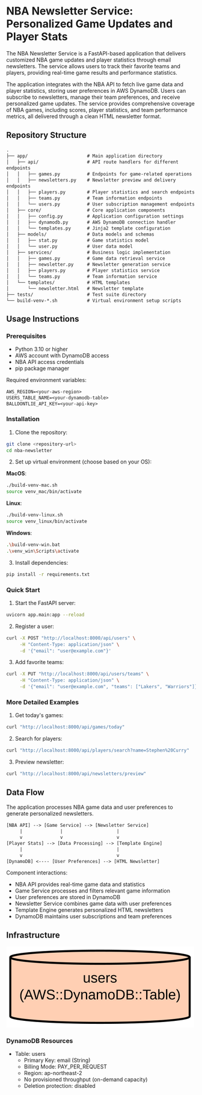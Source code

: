 # NBA Newsletter Service: Personalized Game Updates and Player Stats

The NBA Newsletter Service is a FastAPI-based application that delivers customized NBA game updates and player statistics through email newsletters. The service allows users to track their favorite teams and players, providing real-time game results and performance statistics.

The application integrates with the NBA API to fetch live game data and player statistics, storing user preferences in AWS DynamoDB. Users can subscribe to newsletters, manage their team preferences, and receive personalized game updates. The service provides comprehensive coverage of NBA games, including scores, player statistics, and team performance metrics, all delivered through a clean HTML newsletter format.

## Repository Structure
```
.
├── app/                      # Main application directory
│   ├── api/                  # API route handlers for different endpoints
│   │   ├── games.py          # Endpoints for game-related operations
│   │   ├── newsletters.py    # Newsletter preview and delivery endpoints
│   │   ├── players.py        # Player statistics and search endpoints
│   │   ├── teams.py          # Team information endpoints
│   │   └── users.py          # User subscription management endpoints
│   ├── core/                 # Core application components
│   │   ├── config.py         # Application configuration settings
│   │   ├── dynamodb.py       # AWS DynamoDB connection handler
│   │   └── templates.py      # Jinja2 template configuration
│   ├── models/               # Data models and schemas
│   │   ├── stat.py           # Game statistics model
│   │   └── user.py           # User data model
│   ├── services/             # Business logic implementation
│   │   ├── games.py          # Game data retrieval service
│   │   ├── newsletter.py     # Newsletter generation service
│   │   ├── players.py        # Player statistics service
│   │   └── teams.py          # Team information service
│   └── templates/            # HTML templates
│       └── newsletter.html   # Newsletter template
├── tests/                    # Test suite directory
└── build-venv-*.sh           # Virtual environment setup scripts
```

## Usage Instructions
### Prerequisites
- Python 3.10 or higher
- AWS account with DynamoDB access
- NBA API access credentials
- pip package manager

Required environment variables:
```
AWS_REGION=<your-aws-region>
USERS_TABLE_NAME=<your-dynamodb-table>
BALLDONTLIE_API_KEY=<your-api-key>
```

### Installation

1. Clone the repository:
```bash
git clone <repository-url>
cd nba-newsletter
```

2. Set up virtual environment (choose based on your OS):

**MacOS**:
```bash
./build-venv-mac.sh
source venv_mac/bin/activate
```

**Linux**:
```bash
./build-venv-linux.sh
source venv_linux/bin/activate
```

**Windows**:
```bash
.\build-venv-win.bat
.\venv_win\Scripts\activate
```

3. Install dependencies:
```bash
pip install -r requirements.txt
```

### Quick Start
1. Start the FastAPI server:
```bash
uvicorn app.main:app --reload
```

2. Register a user:
```bash
curl -X POST "http://localhost:8000/api/users" \
     -H "Content-Type: application/json" \
     -d '{"email": "user@example.com"}'
```

3. Add favorite teams:
```bash
curl -X PUT "http://localhost:8000/api/users/teams" \
     -H "Content-Type: application/json" \
     -d '{"email": "user@example.com", "teams": ["Lakers", "Warriors"]}'
```

### More Detailed Examples

1. Get today's games:
```bash
curl "http://localhost:8000/api/games/today"
```

2. Search for players:
```bash
curl "http://localhost:8000/api/players/search?name=Stephen%20Curry"
```

3. Preview newsletter:
```bash
curl "http://localhost:8000/api/newsletters/preview"
```

## Data Flow
The application processes NBA game data and user preferences to generate personalized newsletters.

```ascii
[NBA API] --> [Game Service] --> [Newsletter Service]
     |              |                    |
     v              v                    v
[Player Stats] --> [Data Processing] --> [Template Engine]
     |                                   |
     v                                   v
[DynamoDB] <---- [User Preferences] --> [HTML Newsletter]
```

Component interactions:
- NBA API provides real-time game data and statistics
- Game Service processes and filters relevant game information
- User preferences are stored in DynamoDB
- Newsletter Service combines game data with user preferences
- Template Engine generates personalized HTML newsletters
- DynamoDB maintains user subscriptions and team preferences

## Infrastructure

![Infrastructure diagram](./docs/infra.svg)
### DynamoDB Resources
- Table: users
  - Primary Key: email (String)
  - Billing Mode: PAY_PER_REQUEST
  - Region: ap-northeast-2
  - No provisioned throughput (on-demand capacity)
  - Deletion protection: disabled